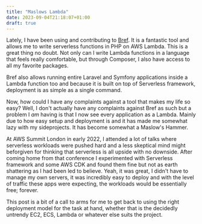 ```yaml
---
title: "Maslows Lambda"
date: 2023-09-04T21:18:07+01:00
draft: true
---
```


Lately, I have been using and contributing to [Bref](https://bref.sh/). It is a fantastic tool and allows me to write serverless functions
in PHP on AWS Lambda. This is a great thing no doubt. Not only can I write Lambda functions in a language that feels really comfortable, 
but through Composer, I also have access to all my favorite packages.

Bref also allows running entire Laravel and Symfony applications inside a Lambda function too and because it is built on top of Serverless framework, deployment is as simple as a single command.

Now, how could I have any complaints against a tool that makes my life so easy? Well, I don't actually have any complaints against Bref as such but a problem I _am_ having is that I now see every application as a Lambda. Mainly due to how easy setup and deployment is and it has made me somewhat lazy with my sideprojects. It has become somewhat a Maslow's Hammer.

At AWS Summit London in early 2022, I attended a lot of talks where serverless workloads were pushed hard and a less skeptical mind might beforgiven for thinking that serverless is all upside with no downside. After coming home from that conference I experimented with Serverless framework and some AWS CDK and found them fine but not as earth shattering as I had been led to believe. Yeah, it was great, I didn't have to manage my own servers, it was incredibly easy to deploy and with the level of traffic these apps were expecting, the workloads would be essentially free; forever.

This post is a bit of a call to arms for me to get back to using the right deployment model for the task at hand, whether that is the decidedly untrendy EC2, ECS, Lambda or whatever else suits the project.
